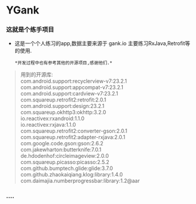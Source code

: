 # YGank
### 这就是个练手项目






* 这是一个个人练习的app,数据主要来源于 gank.io 主要练习RxJava,Retrofit等的使用.

      *开发过程中也有参考其他的开源项目,感谢他们.*
>用到的开源库:         
com.android.support:recyclerview-v7:23.2.1  
 com.android.support:appcompat-v7:23.2.1    
 com.android.support:cardview-v7:23.2.1  
 com.squareup.retrofit2:retrofit:2.0.1  
 com.android.support:design:23.2.1  
 com.squareup.okhttp3:okhttp:3.2.0  
 io.reactivex:rxandroid:1.1.0  
 io.reactivex:rxjava:1.1.0  
 com.squareup.retrofit2:converter-gson:2.0.1  
 com.squareup.retrofit2:adapter-rxjava:2.0.1  
 com.google.code.gson:gson:2.6.2  
 com.jakewharton:butterknife:7.0.1  
 de.hdodenhof:circleimageview:2.0.0  
 com.squareup.picasso:picasso:2.5.2  
 com.github.bumptech.glide:glide:3.7.0  
 com.github.zhaokaiqiang.klog:library:1.4.0  
 com.daimajia.numberprogressbar:library:1.2@aar



### ....
